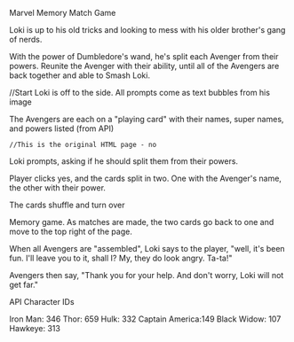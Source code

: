 Marvel Memory Match Game

Loki is up to his old tricks and looking to mess with his older brother's gang of nerds. 

With the power of Dumbledore's wand, he's split each Avenger from their powers. Reunite the Avenger with their ability, until all of the Avengers are back together and able to Smash Loki. 




//Start
Loki is off to the side. All prompts come as text bubbles from his image

The Avengers are each on a "playing card" with their names, super names, and powers listed (from API)

    //This is the original HTML page - no 

Loki prompts, asking if he should split them from their powers. 

Player clicks yes, and the cards split in two. One with the Avenger's name, the other with their power. 

The cards shuffle and turn over

Memory game. As matches are made, the two cards go back to one and move to the top right of the page. 

When all Avengers are "assembled", Loki says to the player, "well, it's been fun. I'll leave you to it, shall I? My, they do look angry. Ta-ta!"

Avengers then say, "Thank you for your help. And don't worry, Loki will not get far." 



API Character IDs

Iron Man: 346
Thor: 659
Hulk: 332
Captain America:149
Black Widow: 107
Hawkeye: 313 

